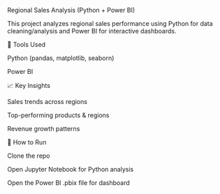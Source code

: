 Regional Sales Analysis (Python + Power BI)

This project analyzes regional sales performance using Python for data cleaning/analysis and Power BI for interactive dashboards.

🔧 Tools Used

Python (pandas, matplotlib, seaborn)

Power BI

📈 Key Insights

Sales trends across regions

Top-performing products & regions

Revenue growth patterns

🚀 How to Run

Clone the repo

Open Jupyter Notebook for Python analysis

Open the Power BI .pbix file for dashboard
